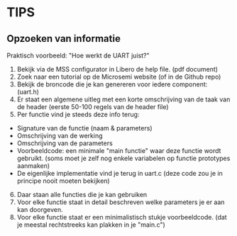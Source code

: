 # TIPS

## Opzoeken van informatie
Praktisch voorbeeld: "Hoe werkt de UART juist?"
 1. Bekijk via de MSS configurator in Libero de help file. (pdf document)
 2. Zoek naar een tutorial op de Microsemi website (of in de Github repo)
 3. Bekijk de broncode die je kan genereren voor iedere component: (uart.h)
 4. Er staat een algemene uitleg met een korte omschrijving van de taak van de header (eerste 50-100 regels van de header file)
 5. Per functie vind je steeds deze info terug:
  * Signature van de functie (naam & parameters)
  * Omschrijving van de werking
  * Omschrijving van de parameters
  * Voorbeeldcode: een minimale "main functie" waar deze functie wordt gebruikt. (soms moet je zelf nog enkele variabelen op functie prototypes aanmaken)
  * De eigenlijke implementatie vind je terug in uart.c (deze code zou je in principe nooit moeten bekijken)
 6. Daar staan alle functies die je kan gebruiken
 7. Voor elke functie staat in detail beschreven welke parameters je er aan kan doorgeven.
 8. Voor elke functie staat er een minimalistisch stukje voorbeeldcode. (dat je meestal rechtstreeks kan plakken in je "main.c")


